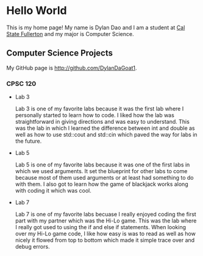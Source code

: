 # Hello World

This is my home page! My name is Dylan Dao and I am a student at [Cal State Fullerton](http://www.fullerton.edu/) and my major is Computer Science.

## Computer Science Projects

My GitHub page is http://github.com/DylanDaGoat1.

### CPSC 120

* Lab 3

   Lab 3 is one of my favorite labs because it was the first lab where I personally started to learn how to code. I liked how the lab was straightforward in giving directions and was easy to understand. This was the lab in which I learned the difference between int and double as well as how to use std::cout and std::cin which paved the way for labs in the future.

* Lab 5

    Lab 5 is one of my favorite labs because it was one of the first labs in which we used arguments. It set the blueprint for other labs to come because most of them used arguments or at least had something to do with them. I also got to learn how the game of blackjack works along with coding it which was cool.

* Lab 7

    Lab 7 is one of my favorite labs becuase I really enjoyed coding the first part with my partner which was the Hi-Lo game. This was the lab where I really got used to using the if and else if statements. When looking over my Hi-Lo game code, I like how easy is was to read as well as how nicely it flowed from top to bottom which made it simple trace over and debug errors.
